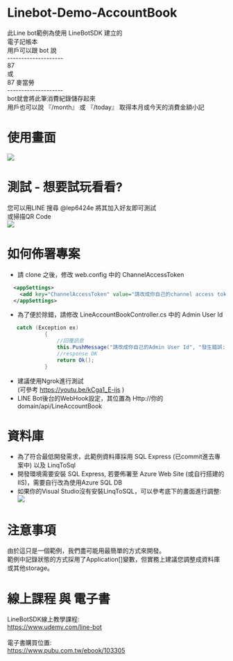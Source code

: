 Linebot-Demo-AccountBook
===

此Line bot範例為使用 LineBotSDK 建立的 <br>
電子記帳本 <br>
用戶可以跟 bot 說 <br>
-------------------- <br>
87 </B><br>
或 <br>
87 麥當勞 <br>
-------------------- <br>
bot就會將此筆消費紀錄儲存起來 <br>
用戶也可以說 『/month』 或 『/today』 取得本月或今天的消費金額小記 <br>

使用畫面
===
 ![](https://i.imgur.com/JG97Yml.png)

測試 - 想要試玩看看?
===
您可以用LINE 搜尋 @lep6424e 將其加入好友即可測試 <br>
或掃描QR Code <br>
![](https://i.imgur.com/sEMbP4J.png)

如何佈署專案
===
* 請 clone 之後，修改 web.config 中的 ChannelAccessToken
```xml
  <appSettings>
    <add key="ChannelAccessToken" value="請改成你自己的channel access token"/>
  </appSettings>
```
* 為了便於除錯，請修改 LineAccountBookController.cs 中的 Admin User Id
```csharp
   catch (Exception ex)
            {
                //回覆訊息
                this.PushMessage("請改成你自己的Admin User Id", "發生錯誤:\n" + ex.Message);
                //response OK
                return Ok();
            }
```
* 建議使用Ngrok進行測試 <br/>
(可參考 https://youtu.be/kCga1_E-ijs ) 
* LINE Bot後台的WebHook設定，其位置為 Http://你的domain/api/LineAccountBook

資料庫
===
* 為了符合最低開發需求，此範例資料庫採用 SQL Express (已commit進去專案中) 以及 LinqToSql
* 開發環境需要安裝 SQL Express, 若要佈署至 Azure Web Site (或自行搭建的IIS)，需要自行改為使用Azure SQL DB
* 如果你的Visual Studio沒有安裝LinqToSQL，可以參考底下的畫面進行調整:
 ![](https://i.imgur.com/ew6acqd.png)
 
注意事項
===
由於這只是一個範例，我們盡可能用最簡單的方式來開發。 <br/>
範例中記錄狀態的方式採用了Application[]變數，但實務上建議您調整成資料庫或其他storage。

線上課程 與 電子書
===
LineBotSDK線上教學課程: <br/>
https://www.udemy.com/line-bot <br/>
 <br/>
電子書購買位置: <br/>
https://www.pubu.com.tw/ebook/103305 <br/>

